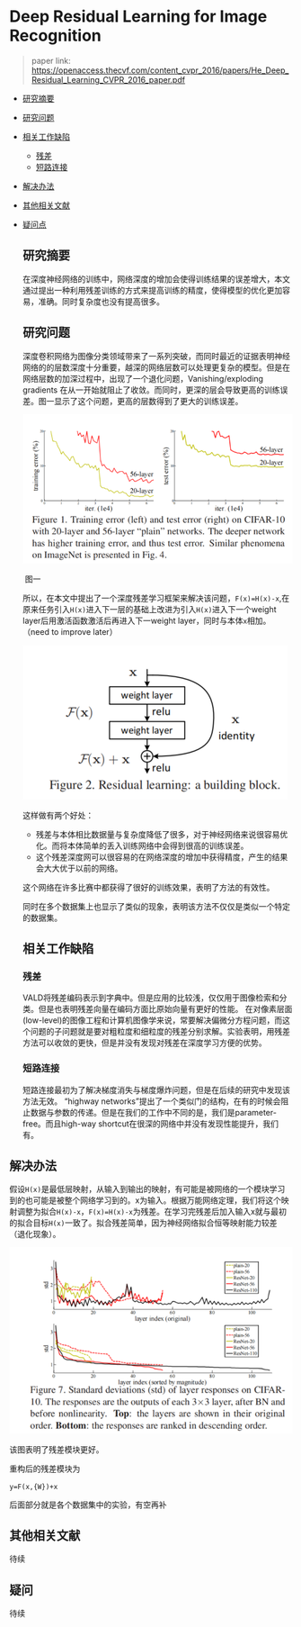 # Deep Residual Learning for Image Recognition

> paper link: https://openaccess.thecvf.com/content_cvpr_2016/papers/He_Deep_Residual_Learning_CVPR_2016_paper.pdf

- [研究摘要](#研究摘要)

- [研究问题](#研究问题)

- [相关工作缺陷](#相关工作缺陷)
   - [残差](#残差)
    - [短路连接](#短路连接)

- [解决办法](#解决办法)

- [其他相关文献](#其他相关文献) 

- [疑问点](#疑问)

  ## 研究摘要

  在深度神经网络的训练中，网络深度的增加会使得训练结果的误差增大，本文通过提出一种利用残差训练的方式来提高训练的精度，使得模型的优化更加容易，准确。同时复杂度也没有提高很多。

  

  ## 研究问题

  深度卷积网络为图像分类领域带来了一系列突破，而同时最近的证据表明神经网络的的层数深度十分重要，越深的网络层数可以处理更复杂的模型。但是在网络层数的加深过程中，出现了一个退化问题，Vanishing/exploding gradients 在从一开始就阻止了收敛。而同时，更深的层会导致更高的训练误差。图一显示了这个问题，更高的层数得到了更大的训练误差。

  

  ![image-20220623162157623](pics/image-20220623162157623.png)

  ​             																	             图一

  所以，在本文中提出了一个深度残差学习框架来解决该问题，`F(x)=H(x)-x`,在原来任务引入`H(x)`进入下一层的基础上改进为引入`H(x)`进入下一个weight layer后用激活函数激活后再进入下一weight layer，同时与本体`x`相加。 （need to improve later）

  ![image-20220623163808593](pics/image-20220623163808593.png)


  这样做有两个好处：

  - 残差与本体相比数据量与复杂度降低了很多，对于神经网络来说很容易优化。而将本体简单的丢入训练网络中会得到很高的训练误差。
  - 这个残差深度网可以很容易的在网络深度的增加中获得精度，产生的结果会大大优于以前的网络。

  这个网络在许多比赛中都获得了很好的训练效果，表明了方法的有效性。

  同时在多个数据集上也显示了类似的现象，表明该方法不仅仅是类似一个特定的数据集。

  

  ## 相关工作缺陷


  ### 残差
  VALD将残差编码表示到字典中。但是应用的比较浅，仅仅用于图像检索和分类。但是也表明残差向量在编码方面比原始向量有更好的性能。
  在对像素层面(low-level)的图像工程和计算机图像学来说，常要解决偏微分方程问题，而这个问题的子问题就是要对粗粒度和细粒度的残差分别求解。实验表明，用残差方法可以收敛的更快，但是并没有发现对残差在深度学习方便的优势。

  ### 短路连接

  短路连接最初为了解决梯度消失与梯度爆炸问题，但是在后续的研究中发现该方法无效。
  “highway networks”提出了一个类似门的结构，在有的时候会阻止数据与参数的传递。但是在我们的工作中不同的是，我们是parameter-free。而且high-way shortcut在很深的网络中并没有发现性能提升，我们有。

## 解决办法

  假设`H(x)`是最低层映射，从输入到输出的映射，有可能是被网络的一个模块学习到的也可能是被整个网络学习到的。x为输入。根据万能网络定理，我们将这个映射调整为拟合`H(x)-x`，`F(x)=H(x)-x`为残差。在学习完残差后加入输入x就与最初的拟合目标`H(x)`一致了。拟合残差简单，因为神经网络拟合恒等映射能力较差（退化现象）。

![image-20220624070049782](pics/image-20220624070049782.png)

该图表明了残差模块更好。

重构后的残差模块为

```
y=F(x,{W})+x
```

后面部分就是各个数据集中的实验，有空再补

## 其他相关文献

待续

## 疑问

待续

  

